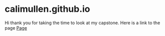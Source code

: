 # calimullen.github.io
Hi thank you for taking the time to look at my capstone.
Here is a link to the page [Page](https://calimullen.github.io/)
